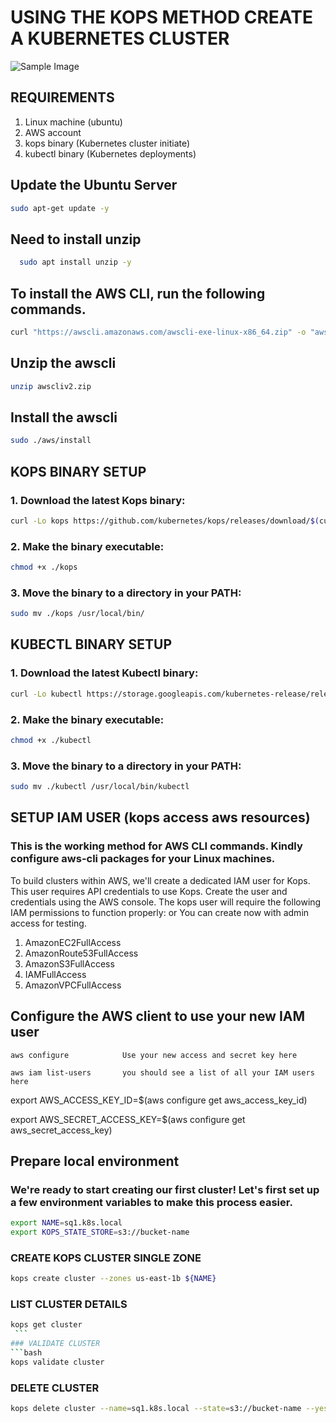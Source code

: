# USING THE KOPS METHOD CREATE A KUBERNETES CLUSTER 

![Sample Image](https://drive.google.com/uc?export=view&id=174hu4SZa1pCvQFPm3O0l3TRctWta-oWX)

 

## REQUIREMENTS
1. Linux machine (ubuntu)
2. AWS account
3. kops binary (Kubernetes cluster initiate)
4. kubectl binary (Kubernetes deployments)

## Update the Ubuntu Server 
  ```bash
  sudo apt-get update -y
```
## Need to install unzip 
```bash
  sudo apt install unzip -y
```
## To install the AWS CLI, run the following commands.
```bash
curl "https://awscli.amazonaws.com/awscli-exe-linux-x86_64.zip" -o "awscliv2.zip"
```
## Unzip the awscli 
```bash
unzip awscliv2.zip
```
## Install the awscli
```bash
sudo ./aws/install
```

## KOPS BINARY SETUP
### 1. Download the latest Kops binary:
   ```bash
   curl -Lo kops https://github.com/kubernetes/kops/releases/download/$(curl -s https://api.github.com/repos/kubernetes/kops/releases/latest | grep tag_name | cut -d '"' -f 4)/kops-linux-amd64
   ```
### 2. Make the binary executable:
   ```bash
   chmod +x ./kops
```
### 3. Move the binary to a directory in your PATH:
   ```bash
   sudo mv ./kops /usr/local/bin/
```
## KUBECTL BINARY SETUP
### 1. Download the latest Kubectl binary:
   ```bash
   curl -Lo kubectl https://storage.googleapis.com/kubernetes-release/release/$(curl -s https://storage.googleapis.com/kubernetes-release/release/stable.txt)/bin/linux/amd64/kubectl
```
### 2. Make the binary executable:
   ```bash
   chmod +x ./kubectl
```
### 3. Move the binary to a directory in your PATH:
   ```bash
   sudo mv ./kubectl /usr/local/bin/kubectl
```
## SETUP IAM USER (kops access aws resources)
### This is the working method for AWS CLI commands. Kindly configure aws-cli packages for your Linux machines.

To build clusters within AWS, we'll create a dedicated IAM user for Kops. This user requires API credentials to use Kops. Create the user and credentials using the AWS console.
The kops user will require the following IAM permissions to function properly: or You can create now with admin access for testing.
  
   1. AmazonEC2FullAccess
   2. AmazonRoute53FullAccess
   3. AmazonS3FullAccess
   4. IAMFullAccess
   5. AmazonVPCFullAccess
   

## Configure the AWS client to use your new IAM user
    
    aws configure            Use your new access and secret key here
    
    aws iam list-users       you should see a list of all your IAM users here



   export AWS_ACCESS_KEY_ID=$(aws configure get aws_access_key_id)
   
   export AWS_SECRET_ACCESS_KEY=$(aws configure get aws_secret_access_key)


## Prepare local environment

### We're ready to start creating our first cluster! Let's first set up a few environment variables to make this process easier.
 ```bash
 export NAME=sq1.k8s.local
 export KOPS_STATE_STORE=s3://bucket-name
```
### CREATE KOPS CLUSTER SINGLE ZONE 
 ```bash
 kops create cluster --zones us-east-1b ${NAME}
 ```
### LIST CLUSTER DETAILS
   ```bash
   kops get cluster
    ```
### VALIDATE CLUSTER
  ```bash
  kops validate cluster
```
 ### DELETE CLUSTER 
 ```bash
 kops delete cluster --name=sq1.k8s.local --state=s3://bucket-name --yes
```
